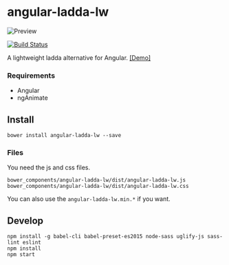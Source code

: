 # angular-ladda-lw

![Preview](http://i.imgur.com/6QZvPo4.gif)

[![Build Status](https://travis-ci.org/aeharding/angular-ladda-lw.svg?branch=master)](https://travis-ci.org/aeharding/angular-ladda-lw)

A lightweight ladda alternative for Angular. [[Demo]](http://aeharding.github.io/angular-ladda-lw/)

### Requirements

  * Angular
  * ngAnimate

## Install

```
bower install angular-ladda-lw --save
```

### Files

You need the js and css files.

```
bower_components/angular-ladda-lw/dist/angular-ladda-lw.js
bower_components/angular-ladda-lw/dist/angular-ladda-lw.css
```

You can also use the `angular-ladda-lw.min.*` if you want.

## Develop

```
npm install -g babel-cli babel-preset-es2015 node-sass uglify-js sass-lint eslint
npm install
npm start
```
